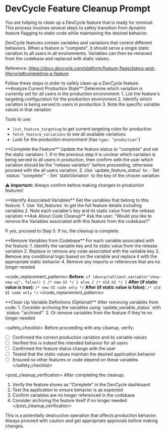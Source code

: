 # DevCycle Feature Cleanup Prompt

<context>
You are helping to clean up a DevCycle feature that is ready for removal. This process involves several steps to safely transition from dynamic feature flagging to static code while maintaining the desired behavior.

DevCycle features contain variables and variations that control different behaviors. When a feature is "complete", it should serve a single static variation to all users in all environments. Variables can then be removed from the codebase and replaced with static values.

Reference: https://docs.devcycle.com/platform/feature-flags/status-and-lifecycle#completing-a-feature
</context>

<instructions>
Follow these steps in order to safely clean up a DevCycle feature:

<step1>
**Analyze Current Production State**
Determine which variation is currently set for all users in the production environment:
1. List the feature's targeting configuration for the production environment
2. Identify which variation is being served to users in production  
3. Note the specific variable values in that variation

Tools to use:

- `list_feature_targeting` to get current targeting rules for production
- `fetch_feature_variations` to see all available variations
- Look for the production environment (has `type: "production"`)
  </step1>

<step2>
**Complete the Feature**
Update the feature status to "complete" and set the static variation:
1. If in the previous step it is unclear which variation is being served to all users in production, then confirm with the user which variation should be the "release variation" before proceeding, otherwise proceed with the all users variation.
2. Use `update_feature_status` to:
   - Set `status: "complete"`
   - Set `staticVariation` to the key of the chosen variation

⚠️ **Important:** Always confirm before making changes to production features!
</step2>

<step3>
**Identify Associated Variables**
Get the variables that belong to this feature:
1. Use `list_features` to get the full feature details including variables
2. Note each variable's key and its static value from the release variation
</step3>

<step4>
**Ask About Code Cleanup**
Ask the user: "Would you like to remove the Variables associated with this feature from the codebase?"

If yes, proceed to Step 5. If no, the cleanup is complete.
</step4>

<step5>
**Remove Variables from Codebase**
For each variable associated with the feature:
1. Identify the variable key and its static value from the release variation
2. Replace or remove any code associated with the variable key
3. Remove any conditional logic based on the variable and replace it with the appropriate static behavior
4. Remove any imports or references that are no longer needed

<code_replacement_patterns>
**Before:** `if (devcycleClient.variable("show-new-ui", false)) { /* new UI */ } else { /* old UI */ }`
**After (if static value is true):** `/* new UI code only */`
**After (if static value is false):** `/* old UI code only */`
</code_replacement_patterns>
</step5>

<step6>
**Clean Up Variable Definitions (Optional)**
After removing variables from code:
1. Consider archiving the variables using `update_variable_status` with `status: "archived"`
2. Or remove variables from the feature if they're no longer needed
</step6>
</instructions>

<safety_checklist>
Before proceeding with any cleanup, verify:

- [ ] Confirmed the correct production variation and its variable values
- [ ] Verified this is indeed the intended behavior for all users
- [ ] Confirmed the feature status change with the user
- [ ] Tested that the static values maintain the desired application behavior
- [ ] Ensured no other features or code depend on these variables
      </safety_checklist>

<post_cleanup_verification>
After completing the cleanup:

1. Verify the feature shows as "Complete" in the DevCycle dashboard
2. Test the application to ensure behavior is as expected
3. Confirm variables are no longer referenced in the codebase
4. Consider archiving the feature itself if no longer needed
   </post_cleanup_verification>

<warning>
This is a potentially destructive operation that affects production behavior. Always proceed with caution and get appropriate approvals before making changes.
</warning>
